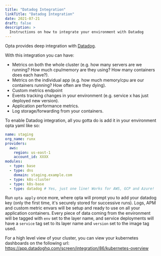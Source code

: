```yaml
---
title: "Datadog Integration"
linkTitle: "Datadog Integration"
date: 2021-07-21
draft: false
description: >
  Instructions on how to integrate your environment with Datadog
---
```


Opta provides deep integration with [Datadog](https://www.datadoghq.com/).

With this integration you can have:

- Metrics on both the whole cluster (e.g. how many servers are we running? How much cpu/memory are
  they using? How many containers does each have?).
- Metrics on the individual app (e.g. how much memory/cpu are our containers
  running? How often are they dying).
- Custom metrics endpoint
- Events tracking changes in your environment (e.g. service x has just deployed new version).
- Application performance metrics.
- Log storage/forwarding from your containers.

To enable Datadog integration, all you gotta do is add it in your environment opta yaml like so:

```yaml
name: staging
org_name: runx
providers:
  aws:
    region: us-east-1
    account_id: XXXX
modules:
  - type: base
  - type: dns
    domain: staging.example.com
  - type: k8s-cluster
  - type: k8s-base
  - type: datadog # Yes, just one line! Works for AWS, GCP and Azure!
```

Run `opta apply` once more, where opta will prompt you to add your datadog key (only the first time, it's securely stored
for successive runs). Logs, APM and custom metric envars will be setup and ready to use on all your application containers. Every piece of data coming from the environment will be
tagged with `env` set to the layer name, and service deployments will have a `service` tag set to its layer name and
`version` set to the image tag used.

For a high level view of your cluster, you can view your kubernetes dashboards on the following url:
https://app.datadoghq.com/screen/integration/86/kubernetes-overview
